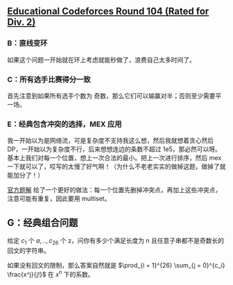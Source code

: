 ## [Educational Codeforces Round 104 (Rated for Div. 2)](https://codeforces.com/contest/1487)
### B：直线变环

如果这个问题一开始就在环上考虑就能秒做了，浪费自己太多时间了。

### C：所有选手比赛得分一致

首先注意到如果所有选手个数为 奇数，那么它们可以输赢对半；否则至少需要平一场。

### E：经典包含冲突的选择，MEX 应用

我一开始以为是网络流，可是复杂度不支持我这么想，然后我就想着贪心然后 DP，一开始以为复杂度不行，后来想想连边的条数不超过 1e5，那必然可以呀。基本上我们对每一个位置，想上一次合法的最小。把上一次进行排序，然后 mex 一下就可以了，哎写的太慢了好气啊！（为什么不老老实实的做掉这题，做掉了就能加分了！）

[官方题解](https://codeforces.com/blog/entry/87873) 给了一个更好的做法：每一个位置先删掉冲突点，再加上这些冲突点，注意可能有重复，因此要用 multiset。

## G：经典组合问题

给定 $c_1$ 个 $a,.., c_26$ 个 z，问你有多少个满足长度为 n 且任意子串都不是奇数长的回文的字符串。

如果没有回文的限制，那么答案自然就是 $\prod_{i = 1}^{26} \sum_{j = 0}^{c_i} \frac{x^j}{j!}$ 在 $x^n$ 下的系数。
